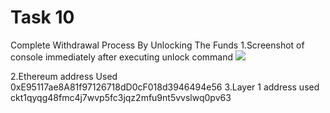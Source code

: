
# Task 10
Complete Withdrawal Process By Unlocking The Funds
1.Screenshot of console immediately after executing unlock command
![](./1629178386026.png)

2.Ethereum address Used
0xE95117ae8A81f97126718dD0cF018d3946494e56
3.Layer 1 address used
ckt1qyqg48fmc4j7wvp5fc3jqz2mfu9nt5vvslwq0pv63


